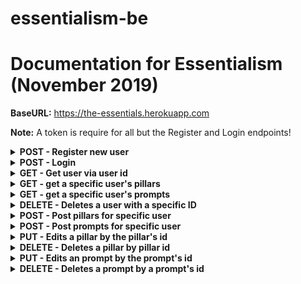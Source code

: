 # essentialism-be

# Documentation for Essentialism (November 2019)



<b>BaseURL:</b> https://the-essentials.herokuapp.com

<b>Note:</b> A token is require for all but the Register and Login endpoints!
<details>
<summary><b>POST - Register new user</b></summary>

Endpoint: BaseURL/api/auth/register
Requires an object with a username and password, both are strings and username has to be unique: 

```
{
	"username": "Alethia",
	"password": "12345"
}
```

If successful, will return status code of 201 (CREATED), the new user's id and a token (example):

```
{
    "message": "Hello, Alethia!",
    "token": "eyJhbGciOiJIUzI1NiIsIn..."
    "userId": 18
}
```
</details>

<details>
<summary><b>POST - Login</b></summary>
<br>
<b>Endpoint:</b> <code>BaseURL/api/auth/login</code>
<br>
<br>
Requires an object with username and password, both are strings: 

```
{
	"username": "Alethia",
	"password": "12345"
}
```

If successful, will return status code of 200 (OK), the new item object and a token (example):

```
{
    "message": "Successful login, Alethia!",
    "token": "eyJhbGciOiJI...",
    "userId": 18
}
```
</details>


<details>
<summary><b>GET - Get user via user id</b></summary>
<br>
<b>Endpoint:</b> <code>BaseURL/api/users/:userId</code>
<br>
<br>
No body required in the request. 
<br>
<br>
If successful, will return status code of 200 (OK) and a single user object with an array of the user's pillars and prompts:

```
{
    "user": {
        "id": 13,
        "username": "Live",
        "pillars": [
            {
                "id": 49,
                "pillar": "Grace"
            },
            {
                "id": 51,
                "pillar": "Art"
            },
            {
                "id": 52,
                "pillar": "Trust"
            }
        ],
        "prompts": [
            {
                "id": 26,
                "prompt": "Some of the current projects I'm"
            }
        ]
    }
}
```
</details>


<details>
<summary><b>GET - get a specific user's pillars</b></summary>
<br>
<b>Endpoint:</b> <code>BaseURL/api/pillars/:userId</code>
<br>

<br>
No body required in the request. 
<br>
<br>
If successful will return status code of 200 (OK) and an array of pillar-objects:

```
[
    {
        "id": 41,
        "pillar": "Meaning"
    },
    {
        "id": 42,
        "pillar": "Justice"
    },
    {
        "id": 43,
        "pillar": "Individuality"
    },
    {
        "id": 44,
        "pillar": "Adaptability"
    }
]
```
</details>


<details>
<summary><b>GET - get a specific user's prompts</b></summary>
<br>
<b>Endpoint:</b> <code>BaseURL/api/prompts/:userId</code>
<br>
<br>
No body required in the request. 
<br>
<br>
If successful will return status code of 200 (OK) and an array of prompt-objects:
```
[
    {
        "id": 21,
        "prompt": "I value these values because they have been integrated into my upbringing"
    },
    {
        "id": 22,
        "prompt": "The projects I'm involved in are x, y, z"
    }
]
```
</details>

<details>
<summary><b>DELETE - Deletes a user with a specific ID</b></summary>
<br>
<b>Endpoint:</b> <code>BaseURL/api/users/:userId</code>
<br>

<br>
No body required in the request
<br>
<br>
If successful will return status code of 200 (OK) and will return an object of the user's information:

```
{
    "id": 10,
    "username": "Katie",
    "pillars": [
        {
            "id": 37,
            "pillar": "Endurance"
        },
        {
            "id": 38,
            "pillar": "Wisdom"
        },
        {
            "id": 39,
            "pillar": "Trust"
        },
        {
            "id": 40,
            "pillar": "Dedication"
        }
    ],
    "prompts": [
        {
            "id": 19,
            "prompt": "I value these values because they have been integrated into my upbringing"
        },
        {
            "id": 20,
            "prompt": "The projects I'm involved in are x, y, z"
        }
    ]
}
```
</details>

<details>
<summary><b>POST - Post pillars for specific user</b></summary>
<br>
<b>Endpoint:</b> <code>BaseURL/api/pillars</code>
<br>
<br>
Requires an array of objects. Must sepcify user_id and pillar fields: 

```
[
{
	"pillar": "Family",
	"user_id": 13
},
{
	"pillar": "Trust",
	"user_id": 13
}
]
```

If successful will return status code of 201 (CREATED) and a message:

```
message: "New pillars were added!"
```
</details>


<details>
<summary><b>POST - Post prompts for specific user</b></summary>
<br>
<b>Endpoint:</b> <code>BaseURL/api/prompts</code>
<br>
<br>
Requires an array of objects. Must sepcify user_id and prompt fields: 

```
[
{
	"prompt": "I chose these 3 values since I think they have added value to my life and wellbeing",
	"user_id": 13
},
{
	"prompt": "Current projects I'm working on include painting a portrait and remodeling the kitchen",
	"user_id": 13
}
]
```

If successful will return status code of 201 (CREATED) and a message:

```
message: "New prompts were created!"
```
</details>

<details>
<summary><b>PUT - Edits a pillar by the pillar's id</b></summary>
<br>
<b>Endpoint:</b> <code>BaseURL/api/pillars/:pillarId</code>
<br>

<br>
Requires an object with the pillar field being updated:

```
{
	"pillar": "Hospitality"
}
```

If successful will return status code of 201 (CREATED) and a single object of the newly created item:

```
{
    "id": 18,
    "pillar": "Hospitality"
}
```
</details>

<details>
<summary><b>DELETE - Deletes a pillar by pillar id</b></summary>
<br>
<b>Endpoint:</b> <code>BaseURL/api/pillars/:pillarId</code>
<br>
<br>
No body required in the request. 
<br>
<br>
If successful will return status code of 200 (OK) and an object of the deleted pillar:

```
{
    "id": 18,
    "pillar": "Hard Work"
}
```
</details>


<details>
<summary><b>PUT - Edits an prompt by the prompt's id</b></summary>
<br>
<b>Endpoint:</b> <code>BaseURL/api/prompts/:promptId</code>
<br>

<br>
Requires an object with the prompt field being updated:

```
{
	"Prompt": "I started working on a project with a local ..."
}
```

If successful will return status code of 201 (CREATED) and a single object of the newly created item. Here is an example:

```
{
    "id": 10
	"Prompt": "I started working on a project with a local ..."
}
```
</details>

<details>
<summary><b>DELETE - Deletes a prompt by a prompt's id</b></summary>
<br>
<b>Endpoint:</b> <code>BaseURL/api/prompts/:prompId</code>
<br>
<br>
No body required in the request. 
<br>
<br>
If successful will return a status code of 200 (OK) and an object of the updated prompt:

```
{
    "id": 10
   "prompt": "The projects I'm involved in are x, y, z"
}
```
</details>
